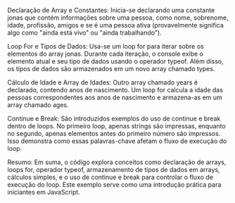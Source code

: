 
Declaração de Array e Constantes: Inicia-se declarando uma constante jonas que contém informações sobre uma pessoa, como nome, sobrenome, idade, profissão, amigos e se é uma pessoa ativa (provavelmente significa algo como "ainda está vivo" ou "ainda trabalhando").

Loop For e Tipos de Dados: Usa-se um loop for para iterar sobre os elementos do array jonas. Durante cada iteração, o console exibe o elemento atual e seu tipo de dados usando o operador typeof. Além disso, os tipos de dados são armazenados em um novo array chamado types.

Cálculo de Idade e Array de Idades: Outro array chamado years é declarado, contendo anos de nascimento. Um loop for calcula a idade das pessoas correspondentes aos anos de nascimento e armazena-as em um array chamado ages.

Continue e Break: São introduzidos exemplos do uso de continue e break dentro de loops. No primeiro loop, apenas strings são impressas, enquanto no segundo, apenas elementos antes do primeiro número são impressos. Isso demonstra como essas palavras-chave afetam o fluxo de execução do loop.

Resumo: Em suma, o código explora conceitos como declaração de arrays, loops for, operador typeof, armazenamento de tipos de dados em arrays, cálculos simples, e o uso de continue e break para controlar o fluxo de execução do loop. Este exemplo serve como uma introdução prática para iniciantes em JavaScript.